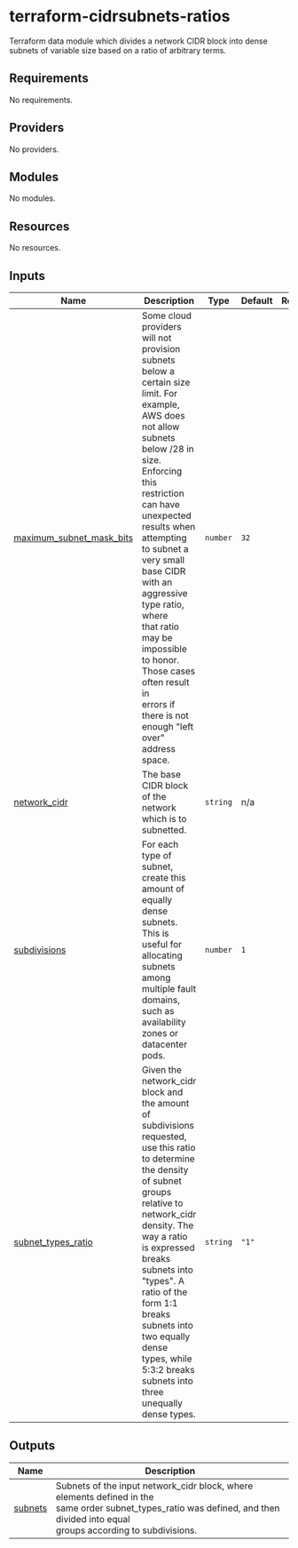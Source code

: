 # terraform-cidrsubnets-ratios
Terraform data module which divides a network CIDR block into dense subnets of variable size based on a ratio of arbitrary terms.

## Requirements

No requirements.

## Providers

No providers.

## Modules

No modules.

## Resources

No resources.

## Inputs

| Name | Description | Type | Default | Required |
|------|-------------|------|---------|:--------:|
| <a name="input_maximum_subnet_mask_bits"></a> [maximum\_subnet\_mask\_bits](#input\_maximum\_subnet\_mask\_bits) | Some cloud providers will not provision subnets below a certain size <br>        limit. For example, AWS does not allow subnets below /28 in size. <br>        Enforcing this restriction can have unexpected results when attempting <br>        to subnet a very small base CIDR with an aggressive type ratio, where <br>        that ratio may be impossible to honor. Those cases often result in <br>        errors if there is not enough "left over" address space. | `number` | `32` | no |
| <a name="input_network_cidr"></a> [network\_cidr](#input\_network\_cidr) | The base CIDR block of the network which is to subnetted. | `string` | n/a | yes |
| <a name="input_subdivisions"></a> [subdivisions](#input\_subdivisions) | For each type of subnet, create this amount of equally dense subnets.<br>        This is useful for allocating subnets among multiple fault domains,<br>        such as availability zones or datacenter pods. | `number` | `1` | no |
| <a name="input_subnet_types_ratio"></a> [subnet\_types\_ratio](#input\_subnet\_types\_ratio) | Given the network\_cidr block and the amount of subdivisions requested, <br>        use this ratio to determine the density of subnet groups relative to <br>        network\_cidr density. The way a ratio is expressed breaks subnets into <br>        "types". A ratio of the form 1:1 breaks subnets into two equally dense <br>        types, while 5:3:2 breaks subnets into three unequally dense types. | `string` | `"1"` | no |

## Outputs

| Name | Description |
|------|-------------|
| <a name="output_subnets"></a> [subnets](#output\_subnets) | Subnets of the input network\_cidr block, where elements defined in the <br>        same order subnet\_types\_ratio was defined, and then divided into equal <br>        groups according to subdivisions. |
